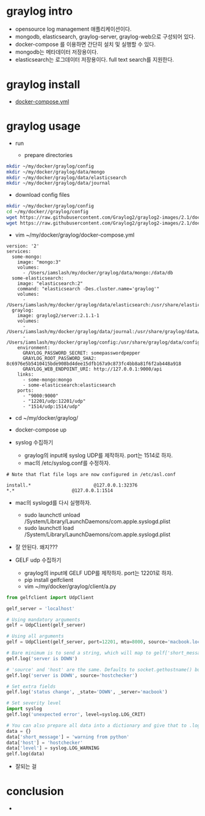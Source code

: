 # graylog intro

- opensource log management 애플리케이션이다.
- mongodb, elasticsearch, graylog-server, graylog-web으로 구성되어 있다.
- docker-compose 를 이용하면 간단히 설치 및 실행할 수 있다. 
- mongodb는 메타데이터 저장용이다.
- elasticsearch는 로그데이터 저장용이다. full text search를 지원한다.

# graylog install

- [docker-compose.yml](https://hub.docker.com/r/graylog2/server/)

# graylog usage

- run

  - prepare directories

```bash
mkdir ~/my/docker/graylog/config
mkdir ~/my/docker/graylog/data/mongo
mkdir ~/my/docker/graylog/data/elasticsearch
mkdir ~/my/docker/graylog/data/journal

```

  - download config files

```bash
mkdir ~/my/docker/graylog/config
cd ~/my/docker//graylog/config
wget https://raw.githubusercontent.com/Graylog2/graylog2-images/2.1/docker/config/graylog.conf
wget https://raw.githubusercontent.com/Graylog2/graylog2-images/2.1/docker/config/log4j2.xml
```
  
  - vim ~/my/docker/graylog/docker-compose.yml

```
version: '2'
services:                      
  some-mongo:                  
    image: "mongo:3"
    volumes:                   
      - /Users/iamslash/my/docker/graylog/data/mongo:/data/db
  some-elasticsearch:          
    image: "elasticsearch:2"   
    command: "elasticsearch -Des.cluster.name='graylog'"
    volumes:
      - /Users/iamslash/my/docker/graylog/data/elasticsearch:/usr/share/elasticsearch/data
  graylog:                     
    image: graylog2/server:2.1.1-1  
    volumes:
      - /Users/iamslash/my/docker/graylog/data/journal:/usr/share/graylog/data/journal
      - /Users/iamslash/my/docker/graylog/config:/usr/share/graylog/data/config
    environment:
      GRAYLOG_PASSWORD_SECRET: somepasswordpepper
      GRAYLOG_ROOT_PASSWORD_SHA2: 8c6976e5b5410415bde908bd4dee15dfb167a9c873fc4bb8a81f6f2ab448a918
      GRAYLOG_WEB_ENDPOINT_URI: http://127.0.0.1:9000/api
    links:
      - some-mongo:mongo
      - some-elasticsearch:elasticsearch
    ports:
      - "9000:9000"
      - "12201/udp:12201/udp"
      - "1514/udp:1514/udp"
```
  
  - cd ~/my/docker/graylog/
  - docker-compose up

- syslog 수집하기
  - graylog의 input에 syslog UDP를 제작하자. port는 1514로 하자.
  - mac의 /etc/syslog.conf를 수정하자.
```
# Note that flat file logs are now configured in /etc/asl.conf

install.*						@127.0.0.1:32376
*.*						@127.0.0.1:1514
```
  - mac의 syslogd를 다시 실행하자.
    - sudo launchctl unload /System/Library/LaunchDaemons/com.apple.syslogd.plist
    - sudo launchctl load /System/Library/LaunchDaemons/com.apple.syslogd.plist
  - 잘 안된다. 왜지???

- GELF udp 수집하기
  - graylog의 input에 GELF UDP를 제작하자. port는 12201로 하자.
  - pip install gelfclient
  - vim ~/my/docker/graylog/client/a.py
  
```py
from gelfclient import UdpClient

gelf_server = 'localhost'

# Using mandatory arguments
gelf = UdpClient(gelf_server)

# Using all arguments
gelf = UdpClient(gelf_server, port=12201, mtu=8000, source='macbook.local')

# Bare minimum is to send a string, which will map to gelf['short_message']
gelf.log('server is DOWN')

# 'source' and 'host' are the same. Defaults to socket.gethostname() but can be overridden
gelf.log('server is DOWN', source='hostchecker')

# Set extra fields
gelf.log('status change', _state='DOWN', _server='macbook')

# Set severity level
import syslog
gelf.log('unexpected error', level=syslog.LOG_CRIT)

# You can also prepare all data into a dictionary and give that to .log
data = {}
data['short_message'] = 'warning from python'
data['host'] = 'hostchecker'
data['level'] = syslog.LOG_WARNING
gelf.log(data)
```
  - 잘되는 걸
  
# conclusion

- 
